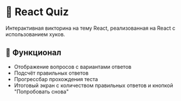 # 🧠 React Quiz

Интерактивная викторина на тему React, реализованная на React с использованием хуков.

## 🚀 Функционал

- Отображение вопросов с вариантами ответов
- Подсчёт правильных ответов
- Прогрессбар прохождения теста
- Итоговый экран с количеством правильных ответов и кнопкой "Попробовать снова"
